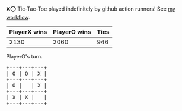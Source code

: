 :x::o: Tic-Tac-Toe played indefinitely by github action runners! See [my workflow](.github/workflows/play.yaml).

|PlayerX wins|PlayerO wins|Ties|
|-|-|-|
|2130|2060|946|

PlayerO's turn.

<pre>
+---+---+---+
| O | O | X |
+---+---+---+
| O |   | X |
+---+---+---+
| X | X |   |
+---+---+---+
</pre>